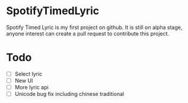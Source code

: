 # SpotifyTimedLyric
Spotify Timed Lyric is my first project on github. It is still on alpha stage, anyone interest can create a pull request to contribute this project.
# Todo
- [ ] Select lyric
- [ ] New UI
- [ ] More lyric api
- [ ] Unicode bug fix including chinese traditional
